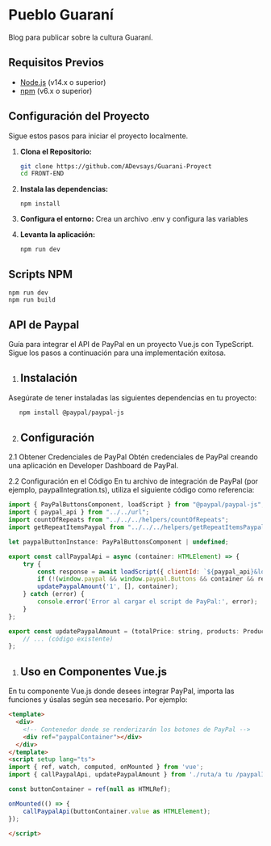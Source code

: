 # Pueblo Guaraní

Blog para publicar sobre la cultura Guaraní.

## Requisitos Previos

- [Node.js](https://nodejs.org/) (v14.x o superior)
- [npm](https://www.npmjs.com/) (v6.x o superior)

## Configuración del Proyecto

Sigue estos pasos para iniciar el proyecto localmente.

1. **Clona el Repositorio:**

   ```bash
   git clone https://github.com/ADevsays/Guarani-Proyect
   cd FRONT-END

2. **Instala las dependencias:**
   ```
   npm install
3. **Configura el entorno:**
   Crea un archivo .env y configura las variables
4. **Levanta la aplicación:**
   ```
   npm run dev
## Scripts NPM
   ```
   npm run dev   
   npm run build
   ```
## API de Paypal
Guía para integrar el API de PayPal en un proyecto Vue.js con TypeScript. Sigue los pasos a continuación para una implementación exitosa.

1. ## Instalación
Asegúrate de tener instaladas las siguientes dependencias en tu proyecto:

```bash
   npm install @paypal/paypal-js
```

2. ## Configuración
2.1 Obtener Credenciales de PayPal
Obtén credenciales de PayPal creando una aplicación en Developer Dashboard de PayPal.

2.2 Configuración en el Código
En tu archivo de integración de PayPal (por ejemplo, paypalIntegration.ts), utiliza el siguiente código como referencia:

``` js
import { PayPalButtonsComponent, loadScript } from "@paypal/paypal-js";
import { paypal_api } from "../../url";
import countOfRepeats from "../../../helpers/countOfRepeats";
import getRepeatItemsPaypal from "../../../helpers/getRepeatItemsPaypal";

let paypalButtonInstance: PayPalButtonsComponent | undefined;

export const callPaypalApi = async (container: HTMLElement) => {
    try {
        const response = await loadScript({ clientId: `${paypal_api}&locale=es_ES` })
        if (!(window.paypal && window.paypal.Buttons && container && response)) return;
        updatePaypalAmount('1', [], container);
    } catch (error) {
        console.error('Error al cargar el script de PayPal:', error);
    }
};

export const updatePaypalAmount = (totalPrice: string, products: Product[], container: HTMLElement) => {
    // ... (código existente)
};
```

1. ## Uso en Componentes Vue.js
En tu componente Vue.js donde desees integrar PayPal, importa las funciones y úsalas según sea necesario. Por ejemplo:

```html
<template>
  <div>
    <!-- Contenedor donde se renderizarán los botones de PayPal -->
    <div ref="paypalContainer"></div>
  </div>
</template>
<script setup lang="ts">
import { ref, watch, computed, onMounted } from 'vue';
import { callPaypalApi, updatePaypalAmount } from './ruta/a tu /paypalIntegration'; // Actualiza la ruta según tu estructura de archivos

const buttonContainer = ref(null as HTMLRef);

onMounted(() => {
    callPaypalApi(buttonContainer.value as HTMLElement);
});

</script>
```
